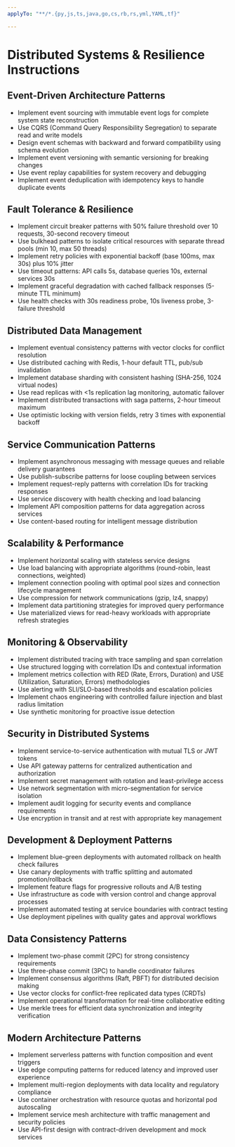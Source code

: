 ```yaml
---
applyTo: "**/*.{py,js,ts,java,go,cs,rb,rs,yml,YAML,tf}"

---
```


# Distributed Systems & Resilience Instructions

## Event-Driven Architecture Patterns

- Implement event sourcing with immutable event logs for complete system state reconstruction
- Use CQRS (Command Query Responsibility Segregation) to separate read and write models
- Design event schemas with backward and forward compatibility using schema evolution
- Implement event versioning with semantic versioning for breaking changes
- Use event replay capabilities for system recovery and debugging
- Implement event deduplication with idempotency keys to handle duplicate events

## Fault Tolerance & Resilience

- Implement circuit breaker patterns with 50% failure threshold over 10 requests, 30-second recovery timeout
- Use bulkhead patterns to isolate critical resources with separate thread pools (min 10, max 50 threads)
- Implement retry policies with exponential backoff (base 100ms, max 30s) plus 10% jitter
- Use timeout patterns: API calls 5s, database queries 10s, external services 30s
- Implement graceful degradation with cached fallback responses (5-minute TTL minimum)
- Use health checks with 30s readiness probe, 10s liveness probe, 3-failure threshold

## Distributed Data Management

- Implement eventual consistency patterns with vector clocks for conflict resolution
- Use distributed caching with Redis, 1-hour default TTL, pub/sub invalidation
- Implement database sharding with consistent hashing (SHA-256, 1024 virtual nodes)
- Use read replicas with <1s replication lag monitoring, automatic failover
- Implement distributed transactions with saga patterns, 2-hour timeout maximum
- Use optimistic locking with version fields, retry 3 times with exponential backoff

## Service Communication Patterns

- Implement asynchronous messaging with message queues and reliable delivery guarantees
- Use publish-subscribe patterns for loose coupling between services
- Implement request-reply patterns with correlation IDs for tracking responses
- Use service discovery with health checking and load balancing
- Implement API composition patterns for data aggregation across services
- Use content-based routing for intelligent message distribution

## Scalability & Performance

- Implement horizontal scaling with stateless service designs
- Use load balancing with appropriate algorithms (round-robin, least connections, weighted)
- Implement connection pooling with optimal pool sizes and connection lifecycle management
- Use compression for network communications (gzip, lz4, snappy)
- Implement data partitioning strategies for improved query performance
- Use materialized views for read-heavy workloads with appropriate refresh strategies

## Monitoring & Observability

- Implement distributed tracing with trace sampling and span correlation
- Use structured logging with correlation IDs and contextual information
- Implement metrics collection with RED (Rate, Errors, Duration) and USE (Utilization, Saturation, Errors) methodologies
- Use alerting with SLI/SLO-based thresholds and escalation policies
- Implement chaos engineering with controlled failure injection and blast radius limitation
- Use synthetic monitoring for proactive issue detection

## Security in Distributed Systems

- Implement service-to-service authentication with mutual TLS or JWT tokens
- Use API gateway patterns for centralized authentication and authorization
- Implement secret management with rotation and least-privilege access
- Use network segmentation with micro-segmentation for service isolation
- Implement audit logging for security events and compliance requirements
- Use encryption in transit and at rest with appropriate key management

## Development & Deployment Patterns

- Implement blue-green deployments with automated rollback on health check failures
- Use canary deployments with traffic splitting and automated promotion/rollback
- Implement feature flags for progressive rollouts and A/B testing
- Use infrastructure as code with version control and change approval processes
- Implement automated testing at service boundaries with contract testing
- Use deployment pipelines with quality gates and approval workflows

## Data Consistency Patterns

- Implement two-phase commit (2PC) for strong consistency requirements
- Use three-phase commit (3PC) to handle coordinator failures
- Implement consensus algorithms (Raft, PBFT) for distributed decision making
- Use vector clocks for conflict-free replicated data types (CRDTs)
- Implement operational transformation for real-time collaborative editing
- Use merkle trees for efficient data synchronization and integrity verification

## Modern Architecture Patterns

- Implement serverless patterns with function composition and event triggers
- Use edge computing patterns for reduced latency and improved user experience
- Implement multi-region deployments with data locality and regulatory compliance
- Use container orchestration with resource quotas and horizontal pod autoscaling
- Implement service mesh architecture with traffic management and security policies
- Use API-first design with contract-driven development and mock services
